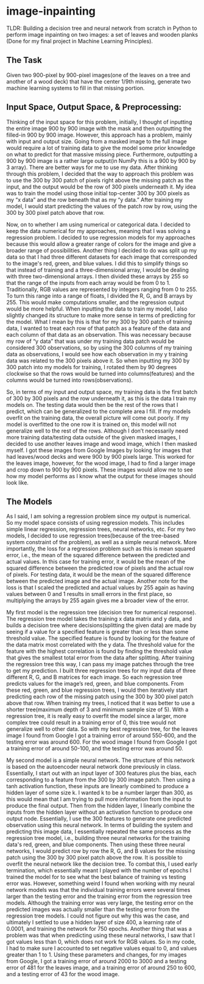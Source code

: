 # image-inpainting
TLDR: Building a decision tree and neural network from scratch in Python to perform image inpainting on two images: a set of leaves and wooden planks (Done for my final project in Machine Learning Principles). 

## The Task

Given two 900-pixel by 900-pixel images(one of the leaves on a tree and another of a wood deck) that have the center 1/9th missing, generate two machine learning systems to fill in that missing portion. 

## Input Space, Output Space, & Preprocessing:
	
Thinking of the input space for this problem, initially, I thought of inputting the entire image 900 by 900 image with the mask and then outputting the filled-in 900 by 900 image. However, this approach has a problem, mainly with input and output size. Going from a masked image to the full image would require a lot of training data to give the model some prior knowledge on what to predict for that massive missing piece. Furthermore, outputting a 900 by 900 image is a rather large output(in NumPy this is a 900 by 900 by 3 array). There are better ways for me to use my data. After thinking through this problem, I decided that the way to approach this problem was to use the 300 by 300 patch of pixels right above the missing patch as the input, and the output would be the row of 300 pixels underneath it. My idea was to train the model using those initial top-center 300 by 300 pixels as my  “x data” and the row beneath that as my “y data.” After training my model, I would start predicting the values of the patch row by row, using the 300 by 300 pixel patch above that row. 

Now, on to whether I am using numerical or categorical data.  I decided to keep the data numerical for my approaches, meaning that I was solving a regression problem. I decided to use regression models for my approaches because this would allow a greater range of colors for the image and give a broader range of possibilities. Another thing I decided to do was split up my data so that I had three different datasets for each image that corresponded to the image's red, green, and blue values. I did this to simplify things so that instead of training and a three-dimensional array, I would be dealing with three two-dimensional arrays. I then divided these arrays by 255 so that the range of the inputs from each array would be from 0 to 1. Traditionally, RGB values are represented by integers ranging from 0 to 255. To turn this range into a range of floats, I divided the R, G, and B arrays by 255. This would make computations smaller, and the regression output would be more helpful.  When inputting the data to train my model, I also slightly changed its structure to make more sense in terms of predicting for the model. What I mean by this is that for my 300 by 300 patch of training data, I wanted to treat each row of that patch as a feature of the data and each column of that data as an observation. This was necessary because my row of “y data” that was under my training data patch would be considered 300 observations, so by using the 300 columns of my training data as observations, I would see how each observation in my y training data was related to the 300 pixels above it. So when inputting my 300 by 300 patch into my models for training, I rotated them by 90 degrees clockwise so that the rows would be turned into columns(features) and the columns would be turned into rows(observations).

So, in terms of my input and output space, my training data is the first batch of 300 by 300 pixels and the row underneath it, as this is the data I train my models on. The testing data would then be the rest of the rows that I predict, which can be generalized to the complete area I fill. If my models overfit on the training data, the overall picture will come out poorly. If my model is overfitted to the one row it is trained on, this model will not generalize well to the rest of the rows. Although I don’t necessarily need more training data/testing data outside of the given masked images, I decided to use another leaves image and wood image, which I then masked myself. I got these images from Google Images by looking for images that had leaves/wood decks and were 900 by 900 pixels large. This worked for the leaves image, however, for the wood image, I had to find a larger image and crop down to 900 by 900 pixels. These images would allow me to see how my model performs as I know what the output for these images should look like. 

## The Models

As I said, I am solving a regression problem since my output is numerical. So my model space consists of using regression models. This includes simple linear regression, regression trees, neural networks, etc. For my two models, I decided to use regression trees(because of the tree-based system constraint of the problem), as well as a simple neural network. More importantly, the loss for a regression problem such as this is mean squared error, i.e., the mean of the squared difference between the predicted and actual values. In this case for training error, it would be the mean of the squared difference between the predicted row of pixels and the actual row of pixels. For testing data, it would be the mean of the squared difference between the predicted image and the actual image. Another note for the loss is that I scaled the predicted and actual values by 255 again as having values between 0 and 1 results in small errors in the first place, so multiplying the arrays by 255 again gives me a broader view of the error. 

My first model is the regression tree (decision tree for numerical response). The regression tree model takes the training x data matrix and y data, and builds a decision tree where decisions(splitting the given data) are made by seeing if a value for a specified feature is greater than or less than some threshold value. The specified feature is found by looking for the feature of the data matrix most correlated with the y data. The threshold value for the feature with the highest correlation is found by finding the threshold value that gives the smallest total error from the data after splitting. After training the regression tree this way, I can pass my image patches through the tree to get my prediction. I built three regression trees for my input data of three different R, G, and B matrices for each image. So each regression tree predicts values for the image’s red, green, and blue components. From these red, green, and blue regression trees, I would then iteratively start predicting each row of the missing patch using the 300 by 300 pixel patch above that row. When training my trees, I noticed that it was better to use a shorter tree(maximum depth of 3 and minimum sample size of 5). With a regression tree, it is really easy to overfit the model since a larger, more complex tree could result in a training error of 0, this tree would not generalize well to other data. So with my best regression tree, for the leaves image I found from Google I got a training error of around 550-600, and the testing error was around 600. For the wood image I found from Google I got a training error of around 50-100, and the testing error was around 50. 

My second model is a simple neural network. The structure of this network is based on the autoencoder neural network done previously in class. Essentially, I start out with an input layer of 300 features plus the bias, each corresponding to a feature from the 300 by 300 image patch. Then using a tanh activation function, these inputs are linearly combined to produce a hidden layer of some size k. I wanted k to be a number larger than 300, as this would mean that I am trying to pull more information from the input to produce the final output. Then from the hidden layer, I linearly combine the inputs from the hidden layer without an activation function to produce one output node. Essentially, I use the 300 features to generate one predicted observation using this neural network. In terms of building the system and predicting this image data, I essentially repeated the same process as the regression tree model, i.e., building three neural networks for the training data's red, green, and blue components. Then using these three neural networks, I would predict row by row the R, G, and B values for the missing patch using the 300 by 300 pixel patch above the row. It is possible to overfit the neural network like the decision tree. To combat this, I used early termination, which essentially meant I played with the number of epochs I trained the model for to see what the best balance of training vs testing error was. However, something weird I found when working with my neural network models was that the individual training errors were several times larger than the testing error and the training error from the regression tree models. Although the training error was very large, the testing error on the predicted images was actually smaller than the testing error from the regression tree models. I could not figure out why this was the case, and ultimately I settled to use a hidden layer of size 400, a learning rate of 0.0001, and training the network for 750 epochs. Another thing that was a problem was that when predicting using these neural networks, I saw that I got values less than 0, which does not work for RGB values. So in my code, I had to make sure I accounted to set negative values equal to 0, and values greater than 1 to 1. Using these parameters and changes, for my images from Google, I got a training error of around 2000 to 3000 and a testing error of 481 for the leaves image, and a training error of around 250 to 600, and a testing error of 43 for the wood image.



